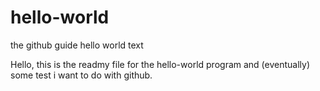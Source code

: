 # hello-world
the github guide hello world text

Hello, this is the readmy file for the hello-world program and (eventually) some test i want to do with github.
